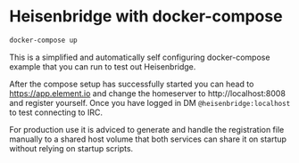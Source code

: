 Heisenbridge with docker-compose
================================

```sh
docker-compose up
```

This is a simplified and automatically self configuring docker-compose example that you can run to test out Heisenbridge.

After the compose setup has successfully started you can head to https://app.element.io and change the homeserver to http://localhost:8008 and register yourself.
Once you have logged in DM `@heisenbridge:localhost` to test connecting to IRC.

For production use it is adviced to generate and handle the registration file manually to a shared host volume that both services can share it on startup without relying on startup scripts.
